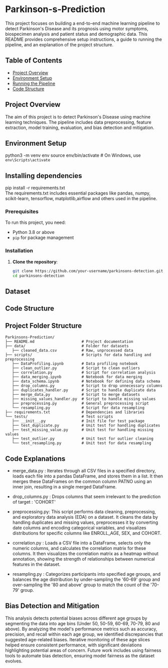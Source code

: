 # Parkinson-s-Prediction

This project focuses on building a end-to-end machine learning pipeline to detect Parkinson's Disease and its prognosis using motor symptoms, biospecimen analysis and patient status and demographic data. This README provides comprehensive setup instructions, a guide to running the pipeline, and an explanation of the project structure.

## Table of Contents
- [Project Overview](#project-overview)
- [Environment Setup](#environment-setup)
- [Running the Pipeline](#running-the-pipeline)
- [Code Structure](#code-structure)


## Project Overview
The aim of this project is to detect Parkinson's Disease using machine learning techniques. The pipeline includes data preprocessing, feature extraction, model training, evaluation, and bias detection and mitigation.

## Environment Setup
python3 -m venv env
source env/bin/activate  # On Windows, use `env\Scripts\activate`

## Installing dependencies
pip install -r requirements.txt </br>
The requirements.txt includes essential packages like pandas, numpy, scikit-learn, tensorflow, matplotlib,airflow and others used in the pipeline.

### Prerequisites
To run this project, you need:
- Python 3.8 or above
- `pip` for package management

### Installation
1. **Clone the repository**:
   ```bash
   git clone https://github.com/your-username/parkinsons-detection.git
   cd parkinsons-detection

## Dataset

## Code Structure 
## Project Folder Structure

```plaintext
Parkinsons-Prediction/
├── README.md                     # Project documentation
├── data/                         # Folder for datasets
   ├── cleaned_data.csv           # Raw, unprocessed data 
├── scripts/                      # Scripts for data handling and preprocessing
   ├── DataProfiling.ipynb        # Data profiling notebook
   ├── clean_outlier.py           # Script to clean outliers
   ├── correlation.py             # Script for correlation analysis
   ├── data_merging.ipynb         # Notebook for data merging
   ├── data_schema.ipynb          # Notebook for defining data schema
   ├── drop_columns.py            # Script to drop unnecessary columns
   ├── duplicates_handler.py      # Script to handle duplicate data
   ├── merge_data.py              # Script to merge datasets
   ├── missing_values_handler.py  # Script to handle missing values
   ├── preprocessing.py           # General preprocessing script
   └── resampling.py              # Script for data resampling
├── requirements.txt              # Dependencies and libraries
└── tests/                        # Test scripts
   ├── __init__.py                # Init file for test package
   ├── test_duplicate.py          # Unit test for handling duplicates
   ├── test_missing_value.py      # Unit test for handling missing values
   ├── test_outlier.py            # Unit test for outlier cleaning
   └── test_resampling.py         # Unit test for data resampling

```

## Code Explanations

- merge_data.py : Iterates through all CSV files in a specified directory, loads each file into a pandas DataFrame, and stores them in a list. It then merges these DataFrames on the common column PATNO using an inner join, resulting in a single merged DataFrame.

- drop_columns.py : Drops columns that seem irrelevant to the prediction of target : 'COHORT'

- preprocessing.py: This script performs data cleaning, preprocessing, and exploratory data analysis (EDA) on a dataset. It cleans the data by handling duplicates and missing values, preprocesses it by converting date columns and encoding categorical variables, and visualizes distributions for specific columns like ENROLL_AGE, SEX, and COHORT.

- correlation.py : Loads a CSV file into a DataFrame, selects only the numeric columns, and calculates the correlation matrix for these columns. It then visualizes the correlation matrix as a heatmap without annotation, showing the strength of relationships between numerical features in the dataset.

- resampling.py : Categorizes participants into specified age groups, and balances the age distribution by under-sampling the '60-69' group and over-sampling the '80 and above' group to match the count of the '70-79' group.


## Bias Detection and Mitigation

This analysis detects potential biases across different age groups by segmenting the data into age bins (Under 50, 50-59, 60-69, 70-79, 80 and above). By analyzing the model's performance metrics such as accuracy, precision, and recall within each age group, we identified discrepancies that suggested age-related biases. Iterative monitoring of these age slices helped ensure consistent performance, with significant deviations highlighting potential areas of concern. Future work includes using fairness tools to automate bias detection, ensuring model fairness as the dataset evolves.

